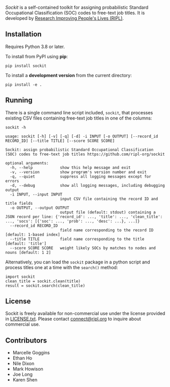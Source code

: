 *Sockit* is a self-contained toolkit for assigning probabilistic Standard Occupational Classification (SOC) codes to free-text job titles. It is developed by [Research Improving People's Lives (RIPL)](https://www.ripl.org).

## Installation

Requires Python 3.8 or later.

To install from PyPI using **pip**:

    pip install sockit

To install a **development version** from the current directory:

    pip install -e .

## Running

There is a single command line script included, `sockit`, that processes existing CSV files containing free-text job titles in one of the columns:

    sockit -h

    usage: sockit [-h] [-v] [-q] [-d] -i INPUT [-o OUTPUT] [--record_id RECORD_ID] [--title TITLE] [--score SCORE SCORE]

    Sockit: assign probabilistic Standard Occupational Classification (SOC) codes to free-text job titles https://github.com/ripl-org/sockit

    optional arguments:
      -h, --help            show this help message and exit
      -v, --version         show program's version number and exit
      -q, --quiet           suppress all logging messages except for errors
      -d, --debug           show all logging messages, including debugging output
      -i INPUT, --input INPUT
                            input CSV file containing the record ID and title fields
      -o OUTPUT, --output OUTPUT
                            output file (default: stdout) containing a JSON record per line: {'record_id': ..., 'title': ..., 'clean_title': ..., 'socs': [{'soc': ..., 'prob': ..., 'desc': ...}, ...]}
      --record_id RECORD_ID
                            field name corresponding to the record ID [default: 1-based index]
      --title TITLE         field name corresponding to the title [default: 'title']
      --score SCORE SCORE   weight likely SOCs by matches to nodes and nouns [default: 1 2]

Alternatively, you can load the `sockit` package in a python script and process titles one at a time with the `search()` method:

    import sockit
    clean_title = sockit.clean(title)
    result = sockit.search(clean_title)

## License

Sockit is freely available for non-commercial use under the license provided in [LICENSE.txt](https://github.com/ripl-org/sockit/blob/main/LICENSE.txt).
Please contact [connect@ripl.org](mailto:connect@ripl.org) to inquire about commercial use.

## Contributors

* Marcelle Goggins
* Ethan Ho
* Nile Dixon
* Mark Howison
* Joe Long
* Karen Shen
